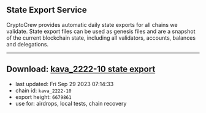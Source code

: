 ## State Export Service
CryptoCrew provides automatic daily state exports for all chains we validate. State export files can be used as genesis files and are a snapshot of the current blockchain state, including all validators, accounts, balances and delegations.

---
**Download: [kava_2222-10 state export](https://dl.ccvalidators.com/SERVICE/kava/kava_2222-10_export_6679861.json)**
---

- last updated: Fri Sep 29 2023 07:14:33
- chain id: `kava_2222-10`
- export height: `6679861`
- use for: airdrops, local tests, chain recovery
